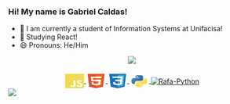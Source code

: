 ### Hi! My name is Gabriel Caldas!

- 🔭 I am currently a student of Information Systems at Unifacisa!
- 🌱 Studying React!
- 😄 Pronouns: He/Him

<div align="center">
  <a href="https://github.com/GabCaldas">
  <img height=180em src="https://github-readme-stats.vercel.app/api?username=GabCaldas)](https://github.com/anuraghazra/github-readme-stats">
</div>

</div>

<div align="center" style="display: inline_block"><br>
  <img align="center" alt="Rafa-Js" height="30" width="40" src="https://raw.githubusercontent.com/devicons/devicon/master/icons/javascript/javascript-plain.svg">
  <img align="center" alt="Rafa-HTML" height="30" width="40" src="https://raw.githubusercontent.com/devicons/devicon/master/icons/html5/html5-original.svg">
  <img align="center" alt="Rafa-CSS" height="30" width="40" src="https://raw.githubusercontent.com/devicons/devicon/master/icons/css3/css3-original.svg">
  <img align="center" alt="Rafa-Python" height="30" width="40" src="https://raw.githubusercontent.com/devicons/devicon/master/icons/python/python-original.svg">
   <img align="center" alt="Rafa-Python" height="30" width="40" src="https://cdn.jsdelivr.net/gh/devicons/devicon/icons/java/java-original.svg" />
</div>

<div>
<a href="https://www.linkedin.com/in/gabriel-caldas-2570a5235/"> <img src=https://img.shields.io/badge/LinkedIn-0077B5?style=for-the-badge&logo=linkedin&logoColor=white </a>
</div>
  

